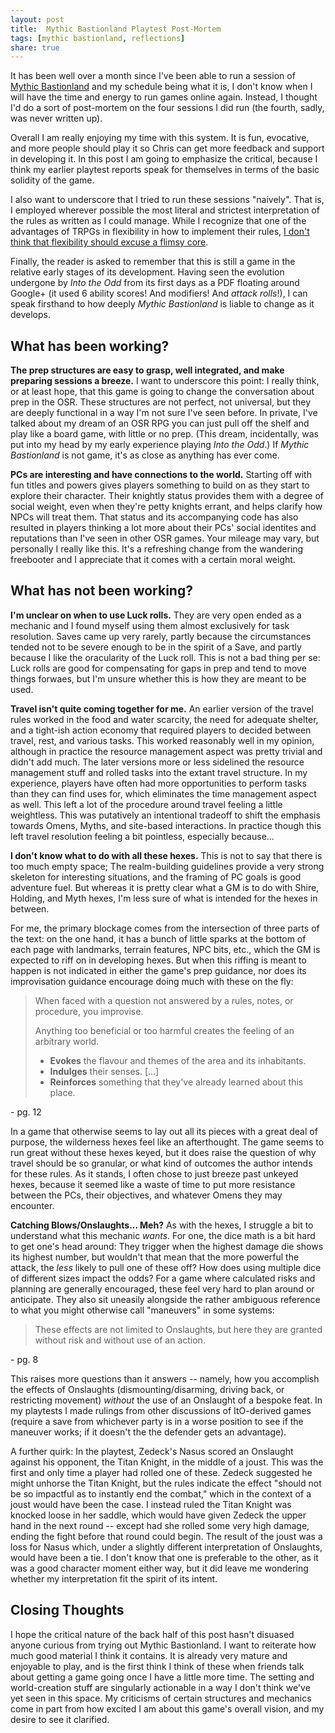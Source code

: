 ```yaml
---
layout: post
title:  Mythic Bastionland Playtest Post-Mortem
tags: [mythic bastionland, reflections]
share: true
---
```

It has been well over a month since I've been able to run a session of [Mythic Bastionland](https://www.bastionland.com/2022/07/primeval-bastionland-playtest.html) and my schedule being what it is, I don't know when I will have the time and energy to run games online again. Instead, I thought I'd do a sort of post-mortem on the four sessions I did run (the fourth, sadly, was never written up).

Overall I am really enjoying my time with this system. It is fun, evocative, and more people should play it so Chris can get more feedback and support in developing it. In this post I am going to emphasize the critical, because I think my earlier playtest reports speak for themselves in terms of the basic solidity of the game.

I also want to underscore that I tried to run these sessions "naively". That is, I employed wherever possible the most literal and strictest interpretation of the rules as written as I could manage. While I recognize that one of the advantages of TRPGs in flexibility in how to implement their rules, [I don't think that flexibility should excuse a flimsy core](https://todistantlands.github.io/2022/05/30/fk-you-design.html).

Finally, the reader is asked to remember that this is still a game in the relative early stages of its development. Having seen the evolution undergone by *Into the Odd* from its first days as a PDF floating around Google+ (it used 6 ability scores! And modifiers! And *attack rolls*!), I can speak firsthand to how deeply *Mythic Bastionland* is liable to change as it develops.

## What has been working?
**The prep structures are easy to grasp, well integrated, and make preparing sessions a breeze.** I want to underscore this point: I really think, or at least hope, that this game is going to change the conversation about prep in the OSR. These structures are not perfect, not universal, but they are deeply functional in a way I'm not sure I've seen before. In private, I've talked about my dream of an OSR RPG you can just pull off the shelf and play like a board game, with little or no prep. (This dream, incidentally, was put into my head by my early experience playing *Into the Odd*.) If *Mythic Bastionland* is not game, it's as close as anything has ever come.

**PCs are interesting and have connections to the world.** Starting off with fun titles and powers gives players something to build on as they start to explore their character. Their knightly status provides them with a degree of social weight, even when they're petty knights errant, and helps clarify how NPCs will treat them. That status and its accompanying code has also resulted in players thinking a lot more about their PCs' social identites and reputations than I've seen in other OSR games. Your mileage may vary, but personally I really like this. It's a refreshing change from the wandering freebooter and I appreciate that it comes with a certain moral weight.

## What has not been working?
**I'm unclear on when to use Luck rolls.** They are very open ended as a mechanic and I found myself using them almost exclusively for task resolution. Saves came up very rarely, partly because the circumstances tended not to be severe enough to be in the spirit of a Save, and partly because I like the oracularity of the Luck roll. This is not a bad thing per se: Luck rolls are good for compensating for gaps in prep and tend to move things forwaes, but I'm unsure whether this is how they are meant to be used.

**Travel isn't quite coming together for me.** An earlier version of the travel rules worked in the food and water scarcity, the need for adequate shelter, and a tight-ish action economy that required players to decided between travel, rest, and various tasks. This worked reasonably well in my opinion, although in practice the resource management aspect was pretty trivial and didn't add much. The later versions more or less sidelined the resource management stuff and rolled tasks into the extant travel structure. In my experience, players have often had more opportunities to perform tasks than they can find uses for, which eliminates the time management aspect as well. This left a lot of the procedure around travel feeling a little weightless. This was putatively an intentional tradeoff to shift the emphasis towards Omens, Myths, and site-based interactions. In practice though this left travel resolution feeling a bit pointless, especially because...

**I don't know what to do with all these hexes.** This is not to say that there is too much empty space; The realm-building guidelines provide a very strong skeleton for interesting situations, and the framing of PC goals is good adventure fuel. But whereas it is pretty clear what a GM is to do with Shire, Holding, and Myth hexes, I'm less sure of what is intended for the hexes in between.

For me, the primary blockage comes from the intersection of three parts of the text: on the one hand, it has a bunch of little sparks at the bottom of each page with landmarks, terrain features, NPC bits, etc., which the GM is expected to riff on in developing hexes. But when this riffing is meant to happen is not indicated in either the game's prep guidance, nor does its improvisation guidance encourage doing much with these on the fly:

> When faced with a question not answered by a rules, notes, or procedure, you improvise.
>
>Anything too beneficial or too harmful creates the feeling of an arbitrary world.
>
> - **Evokes** the flavour and themes of the area and its inhabitants.
> - **Indulges** their senses. \[...\]
> - **Reinforces** something that they've already learned about this place.

\- pg. 12

In a game that otherwise seems to lay out all its pieces with a great deal of purpose, the wilderness hexes feel like an afterthought. The game seems to run great without these hexes keyed, but it does raise the question of why travel should be so granular, or what kind of outcomes the author intends for these rules. As it stands, I often chose to just breeze past unkeyed hexes, because it seemed like a waste of time to put more resistance between the PCs, their objectives, and whatever Omens they may encounter.

**Catching Blows/Onslaughts... Meh?**
As with the hexes, I struggle a bit to understand what this mechanic *wants*. For one, the dice math is a bit hard to get one's head around: They trigger when the highest damage die shows its highest number, but wouldn't that mean that the more powerful the attack, the *less* likely to pull one of these off? How does using multiple dice of different sizes impact the odds? For a game where calculated risks and planning are generally encouraged, these feel very hard to plan around or anticipate. They also sit uneasily alongside the rather ambiguous reference to what you might otherwise call "maneuvers" in some systems:

>These effects are not limited to Onslaughts, but here they are granted without risk and without use of an action.

\- pg. 8

This raises more questions than it answers -- namely, how you accomplish the effects of Onslaughts (dismounting/disarming, driving back, or restricting movement) _without_ the use of an Onslaught of a bespoke feat. In my playtests I made rulings from other discussions of ItO-derived games (require a save from whichever party is in a worse position to see if the maneuver works; if it doesn't the the defender gets an advantage).

A further quirk: In the playtest, Zedeck's Nasus scored an Onslaught against his opponent, the Titan Knight, in the middle of a joust. This was the first and only time a player had rolled one of these. Zedeck suggested he might unhorse the Titan Knight, but the rules indicate the effect "should not be so impactful as to instantly end the combat," which in the context of a joust would have been the case. I instead ruled the Titan Knight was knocked loose in her saddle, which would have given Zedeck the upper hand in the next round -- except had she rolled some very high damage, ending the fight before that round could begin. The result of the joust was a loss for Nasus which, under a slightly different interpretation of Onslaughts, would have been a tie. I don't know that one is preferable to the other, as it was a good character moment either way, but it did leave me wondering whether my interpretation fit the spirit of its intent.

## Closing Thoughts
I hope the critical nature of the back half of this post hasn't disuased anyone curious from trying out Mythic Bastionland. I want to reiterate how much good material I think it contains. It is already very mature and enjoyable to play, and is the first think I think of these when friends talk about getting a game going once I have a little more time. The setting and world-creation stuff are singularly actionable in a way I don't think we've yet seen in this space. My criticisms of certain structures and mechanics come in part from how excited I am about this game's overall vision, and my desire to see it clarified.